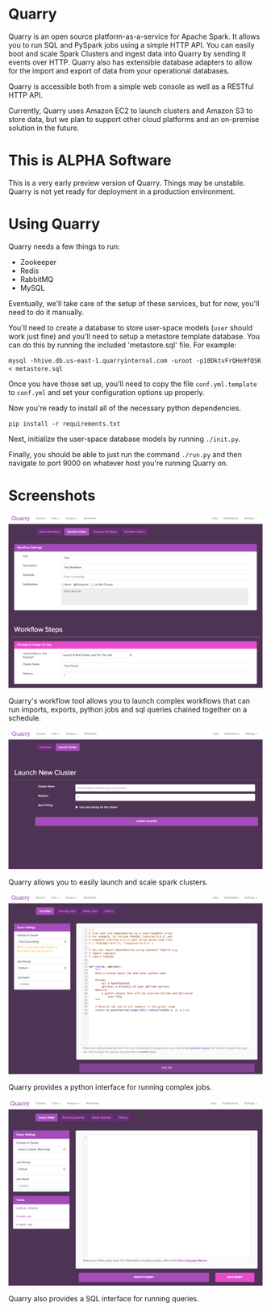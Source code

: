 # Quarry

Quarry is an open source platform-as-a-service for Apache Spark. It allows you to run SQL and PySpark jobs using a simple HTTP API. You can easily boot and scale Spark Clusters and ingest data into Quarry by sending it events over HTTP. Quarry also has extensible database adapters to allow for the import and export of data from your operational databases.

Quarry is accessible both from a simple web console as well as a RESTful HTTP API.

Currently, Quarry uses Amazon EC2 to launch clusters and Amazon S3 to store data, but we plan to support other cloud platforms and an on-premise solution in the future.

# This is ALPHA Software

This is a very early preview version of Quarry. Things may be unstable. Quarry is not yet ready for deployment in a production environment.

# Using Quarry

Quarry needs a few things to run:

* Zookeeper
* Redis
* RabbitMQ
* MySQL

Eventually, we'll take care of the setup of these services, but for now, you'll need to do it manually. 

You'll need to create a database to store user-space models (`user` should work just fine) and you'll need to setup a metastore template database. You can do this by running the included 'metastore.sql' file. For example:

    mysql -hhive.db.us-east-1.quarryinternal.com -uroot -p10DktvFrQHe9fQSK < metastore.sql

Once you have those set up, you'll need to copy the file `conf.yml.template` to `conf.yml` and set your configuration options up properly. 

Now you're ready to install all of the necessary python dependencies.

    pip install -r requirements.txt

Next, initialize the user-space database models by running `./init.py`. 

Finally, you should be able to just run the command `./run.py` and then navigate to port 9000 on whatever host you're running Quarry on.

# Screenshots

![Alt text](/screenshots/workflow.png?raw=true "Workflow Tool")

Quarry's workflow tool allows you to launch complex workflows that can run imports, exports, python jobs and sql queries chained together on a schedule.

![Alt text](/screenshots/cluster.png?raw=true "Cluster Launcher")

Quarry allows you to easily launch and scale spark clusters.

![Alt text](/screenshots/python.png?raw=true "Python Editor")

Quarry provides a python interface for running complex jobs. 

![Alt text](/screenshots/sql.png?raw=true "SQL Editor")

Quarry also provides a SQL interface for running queries.
